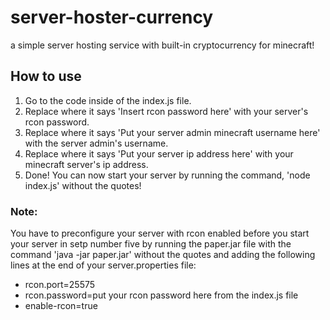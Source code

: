 # server-hoster-currency
a simple server hosting service with built-in cryptocurrency for minecraft!
<h2>How to use</h2>

1. Go to the code inside of the index.js file.
2. Replace where it says 'Insert rcon password here' with your server's rcon password.
3. Replace where it says 'Put your server admin minecraft username here' with the server admin's username.
4. Replace where it says 'Put your server ip address here' with your minecraft server's ip address.
5. Done! You can now start your server by running the command, 'node index.js' without the quotes!


<h3>Note:</h3>

You have to preconfigure your server with rcon enabled before you start your server in setp number five by running the paper.jar file with the command 'java -jar paper.jar' without the quotes and adding the following lines at the end of your server.properties file:
  
- rcon.port=25575  
- rcon.password=put your rcon password here from the index.js file
- enable-rcon=true
